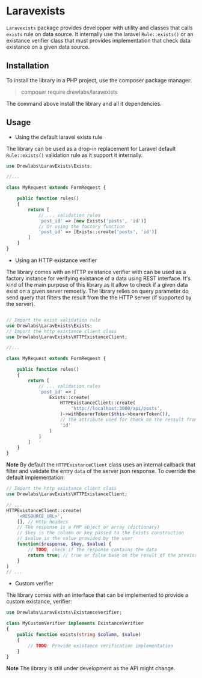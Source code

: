 # Laravexists

`Laravexists` package provides developper with utility and classes that calls `exists` rule on data source. It internally use the laravel `Rule::exists()` or an existance verifier class that must provides implementation that check data existance on a given data source.

## Installation

To install the library in a PHP project, use the composer package manager:

> composer require drewlabs/laravexists

The command above install the library and all it dependencies.

## Usage

- Using the default laravel exists rule

The library can be used as a drop-in replacement for Laravel default `Rule::exists()` validation rule as it support it internally.

```php
use Drewlabs\LaravExists\Exists;

//...

class MyRequest extends FormRequest {

    public function rules()
    {
        return [
            // ... validation rules
            'post_id' => [new Exists('posts', 'id')]
            // Or using the factory function
            'post_id' => [Exists::create('posts', 'id')]
        ]
    }
}
```

- Using an HTTP existance verifier

The library comes with an HTTP existance verifier with can be used as a factory instance for verifying existance of a data using REST interface. It's kind of the main purpose of this library as it allow to check if a given data exist on a given server remoetly.
The library relies on query parameter do send query that filters the result from the the HTTP server (if supported by the server).

```php

// Import the exist validation rule
use Drewlabs\LaravExists\Exists;
// Import the http existance client class
use Drewlabs\LaravExists\HTTPExistanceClient;

//...

class MyRequest extends FormRequest {

    public function rules()
    {
        return [
            // ... validation rules
            'post_id' => [
                Exists::create(
                    HTTPExistanceClient::create(
                        'http://localhost:3000/api/posts',
                    )->withBearerToken($this->bearerToken()),
                    // The attribute used for check on the ressult from the HTTP server
                    'id'
                )
            ]
        ]
    }
}
```

**Note** By default the `HTTPExistanceClient` class uses an internal callback that filter and validate the entry `data` of the server json response. To override the default implementation:

```php
// Import the http existance client class
use Drewlabs\LaravExists\HTTPExistanceClient;

// ...
HTTPExistanceClient::create(
    '<RESOURCE_URL>',
    [], // Http headers
    // The response is a PHP object or array (dictionary)
    // $key is the column or key passed to the Exists construction
    // $value is the value provided by the user
    function($response, $key, $value) {
        // TODO, check if the response contains the data
        return true; // true or false base on the result of the previous step
    }
)
// ...
```

- Custom verifier

The library comes with an interface that can be implemented to provide a custom existance, verifier:

```php
use Drewlabs\LaravExists\ExistanceVerifier;

class MyCustomVerifier implements ExistanceVerifier
{
    public function exists(string $column, $value)
    {
        // TODO: Provide existance verification implementation
    }
}
```

**Note** The library is still under development as the API might change.
